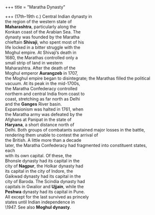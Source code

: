 +++
title = "Maratha Dynasty"

+++
(17th–19th c.) Central Indian dynasty in  
the region of the western state of  
**Maharashtra**, particularly along the  
Konkan coast of the Arabian Sea. The  
dynasty was founded by the Maratha  
chieftain **Shivaji**, who spent most of his  
life locked in a bitter struggle with the  
Moghul empire. At Shivaji’s death in  
1680, the Marathas controlled only a  
small strip of land in western  
Maharashtra. After the death of the  
Moghul emperor **Aurangzeb** in 1707,  
the Moghul empire began to disintegrate; the Marathas filled the political  
vacuum. At its peak in the mid-1700s,  
the Maratha Confederacy controlled  
northern and central India from coast to  
coast, stretching as far north as Delhi  
and the **Ganges** River basin.  
Expansionism was halted in 1761, when  
the Maratha army was defeated by the  
Afghans at Panipat in the state of  
**Haryana**, a short distance north of  
Delhi. Both groups of combatants sustained major losses in the battle, rendering them unable to contest the arrival of  
the British. A little more than a decade  
later, the Maratha Confederacy had fragmented into constituent states, each  
with its own capital. Of these, the  
Bhonsle dynasty had its capital in the  
city of **Nagpur**, the Holkar dynasty had  
its capital in the city of Indore, the  
Gaikwad dynasty had its capital in the  
city of Baroda. The Scindia dynasty had  
capitals in Gwalior and **Ujjain**, while the  
**Peshwa** dynasty had its capital in Pune.  
All except for the last survived as princely  
states until Indian independence in  
\1947. See also **Moghul dynasty**.